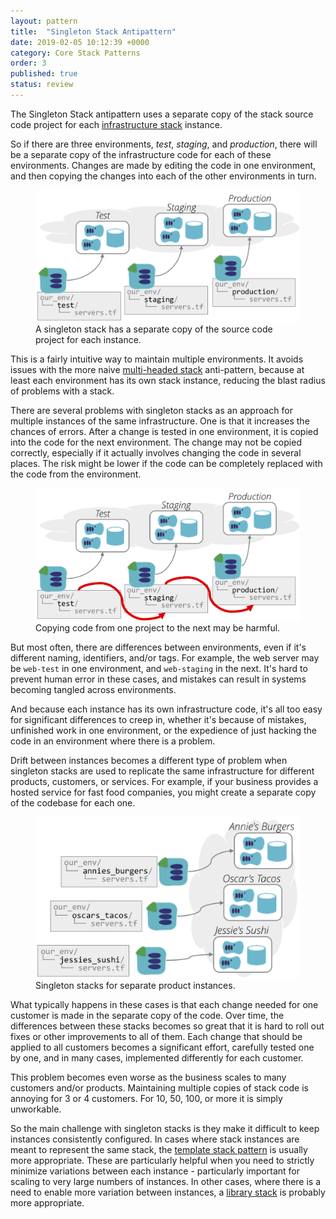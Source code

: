 ```yaml
---
layout: pattern
title:  "Singleton Stack Antipattern"
date: 2019-02-05 10:12:39 +0000
category: Core Stack Patterns
order: 3
published: true
status: review
---
```


The Singleton Stack antipattern uses a separate copy of the stack source code project for each [infrastructure stack](/patterns/core-stack/) instance.

So if there are three environments, _test_, _staging_, and _production_, there will be a separate copy of the infrastructure code for each of these environments. Changes are made by editing the code in one environment, and then copying the changes into each of the other environments in turn.


<figure>
  <img src="images/singleton-stack.png" alt="A singleton stack has a separate copy of the source code project for each instance"/>
  <figcaption>A singleton stack has a separate copy of the source code project for each instance.</figcaption>
</figure>


This is a fairly intuitive way to maintain multiple environments. It avoids issues with the more naive [multi-headed stack](/patterns/core-stack/many-headed-stack.html) anti-pattern, because at least each environment has its own stack instance, reducing the blast radius of problems with a stack.

There are several problems with singleton stacks as an approach for multiple instances of the same infrastructure. One is that it increases the chances of errors. After a change is tested in one environment, it is copied into the code for the next environment. The change may not be copied correctly, especially if it actually involves changing the code in several places. The risk might be lower if the code can be completely replaced with the code from the environment.


<figure>
  <img src="images/singleton-stack-copying-code.png" alt="Copying code from one project to the next may be harmful"/>
  <figcaption>Copying code from one project to the next may be harmful.</figcaption>
</figure>


But most often, there are differences between environments, even if it's different naming, identifiers, and/or tags. For example, the web server may be `web-test` in one environment, and `web-staging` in the next. It's hard to prevent human error in these cases, and mistakes can result in systems becoming tangled across environments.

And because each instance has its own infrastructure code, it's all too easy for significant differences to creep in, whether it's because of mistakes, unfinished work in one environment, or the expedience of just hacking the code in an environment where there is a problem.

Drift between instances becomes a different type of problem when singleton stacks are used to replicate the same infrastructure for different products, customers, or services. For example, if your business provides a hosted service for fast food companies, you might create a separate copy of the codebase for each one.


<figure>
  <img src="images/singleton-product-stack.png" alt="Singleton stacks for separate product instances"/>
  <figcaption>Singleton stacks for separate product instances.</figcaption>
</figure>


What typically happens in these cases is that each change needed for one customer is made in the separate copy of the code. Over time, the differences between these stacks becomes so great that it is hard to roll out fixes or other improvements to all of them. Each change that should be applied to all customers becomes a significant effort, carefully tested one by one, and in many cases, implemented differently for each customer.

This problem becomes even worse as the business scales to many customers and/or products. Maintaining multiple copies of stack code is annoying for 3 or 4 customers. For 10, 50, 100, or more it is simply unworkable.

So the main challenge with singleton stacks is they make it difficult to keep instances consistently configured. In cases where stack instances are meant to represent the same stack, the [template stack pattern](/patterns/core-stack/template-stack.html) is usually more appropriate. These are particularly helpful when you need to strictly minimize variations between each instance - particularly important for scaling to very large numbers of instances. In other cases, where there is a need to enable more variation between instances, a [library stack](/patterns/core-stack/library-stack.html) is probably more appropriate.


